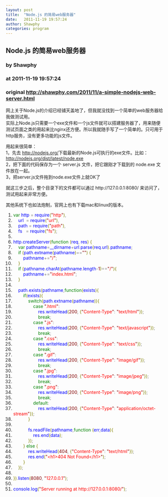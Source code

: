 ```yaml
---
layout: post
title:  "Node.js 的简易web服务器"
date:   2011-11-19 19:57:24
author: Shawphy
categories: program
---
```


## Node.js 的简易web服务器
### by Shawphy
### at 2011-11-19 19:57:24
### original <http://shawphy.com/2011/11/a-simple-nodejs-web-server.html>

<p>网上关于Node.js的介绍已经铺天盖地了，但我就没找到一个简单的web服务器给我做测试用。<br>
实际上Node.js只需要一个exe文件和一个js文件就可以搭建服务器了，用来随便测试页面之类的用起来比nginx还方便。所以我就随手写了一个简单的。只可用于http服务，没有更多功能的js文件。</p>
<p>用起来很简单：<br>
1，先去 <a href="http://nodejs.org/" title="Node.js 官网">http://nodejs.org/</a>下载最新的Node.js可执行的exe文件。比如： <a href="http://nodejs.org/dist/latest/node.exe">http://nodejs.org/dist/latest/node.exe</a><br>
2，把下面的代码保存为一个 server.js 文件，把它跟刚才下载到的 node.exe 文件放在一起。<br>
3，把server.js文件拖到node.exe文件上就OK了</p>
<p>就这三步之后，整个目录下的文件都可以通过 http://127.0.0.1:8080/ 来访问了，测试用起来非常方便。</p>
<p>其他系统下也如法炮制，官网上也有下载mac和linux的版本。</p>
<div><ol title="Double click to hide line number."><li><span style="color:Green">var</span><span style="color:Gray"> </span><span style="color:Blue">http</span><span style="color:Gray"> = </span><span style="color:Blue">require</span><span style="color:Olive">(</span><span style="color:#8b0000">&quot;</span><span style="color:Red">http</span><span style="color:#8b0000">&quot;</span><span style="color:Olive">)</span><span style="color:Gray">,</span></li>
<li><span style="color:Gray">    </span><span style="color:Blue">url</span><span style="color:Gray">  = </span><span style="color:Blue">require</span><span style="color:Olive">(</span><span style="color:#8b0000">&quot;</span><span style="color:Red">url</span><span style="color:#8b0000">&quot;</span><span style="color:Olive">)</span><span style="color:Gray">,</span></li>
<li><span style="color:Gray">    </span><span style="color:Blue">path</span><span style="color:Gray"> = </span><span style="color:Blue">require</span><span style="color:Olive">(</span><span style="color:#8b0000">&quot;</span><span style="color:Red">path</span><span style="color:#8b0000">&quot;</span><span style="color:Olive">)</span><span style="color:Gray">,</span></li>
<li><span style="color:Gray">    </span><span style="color:Blue">fs</span><span style="color:Gray">   = </span><span style="color:Blue">require</span><span style="color:Olive">(</span><span style="color:#8b0000">&quot;</span><span style="color:Red">fs</span><span style="color:#8b0000">&quot;</span><span style="color:Olive">)</span><span style="color:Gray">;</span></li>
<li><span style="color:Gray"> </span></li>
<li><span style="color:Blue">http</span><span style="color:Gray">.</span><span style="color:Blue">createServer</span><span style="color:Olive">(</span><span style="color:Green">function</span><span style="color:Gray"> </span><span style="color:Olive">(</span><span style="color:Blue">req</span><span style="color:Gray">, </span><span style="color:Blue">res</span><span style="color:Olive">)</span><span style="color:Gray"> </span><span style="color:Olive">{</span></li>
<li><span style="color:Gray">    </span><span style="color:Green">var</span><span style="color:Gray"> </span><span style="color:Blue">pathname</span><span style="color:Gray">=</span><span style="color:Blue">__dirname</span><span style="color:Gray">+</span><span style="color:Blue">url</span><span style="color:Gray">.</span><span style="color:Blue">parse</span><span style="color:Olive">(</span><span style="color:Blue">req</span><span style="color:Gray">.</span><span style="color:Blue">url</span><span style="color:Olive">)</span><span style="color:Gray">.</span><span style="color:Blue">pathname</span><span style="color:Gray">;</span></li>
<li><span style="color:Gray">    </span><span style="color:Green">if</span><span style="color:Gray"> </span><span style="color:Olive">(</span><span style="color:Blue">path</span><span style="color:Gray">.</span><span style="color:Blue">extname</span><span style="color:Olive">(</span><span style="color:Blue">pathname</span><span style="color:Olive">)</span><span style="color:Gray">==</span><span style="color:#8b0000">&quot;&quot;</span><span style="color:Olive">)</span><span style="color:Gray"> </span><span style="color:Olive">{</span></li>
<li><span style="color:Gray">        </span><span style="color:Blue">pathname</span><span style="color:Gray">+=</span><span style="color:#8b0000">&quot;</span><span style="color:Red">/</span><span style="color:#8b0000">&quot;</span><span style="color:Gray">;</span></li>
<li><span style="color:Gray">    </span><span style="color:Olive">}</span></li>
<li><span style="color:Gray">    </span><span style="color:Green">if</span><span style="color:Gray"> </span><span style="color:Olive">(</span><span style="color:Blue">pathname</span><span style="color:Gray">.</span><span style="color:Blue">charAt</span><span style="color:Olive">(</span><span style="color:Blue">pathname</span><span style="color:Gray">.</span><span style="color:Blue">length</span><span style="color:Gray">-</span><span style="color:Maroon">1</span><span style="color:Olive">)</span><span style="color:Gray">==</span><span style="color:#8b0000">&quot;</span><span style="color:Red">/</span><span style="color:#8b0000">&quot;</span><span style="color:Olive">){</span></li>
<li><span style="color:Gray">        </span><span style="color:Blue">pathname</span><span style="color:Gray">+=</span><span style="color:#8b0000">&quot;</span><span style="color:Red">index.html</span><span style="color:#8b0000">&quot;</span><span style="color:Gray">;</span></li>
<li><span style="color:Gray">    </span><span style="color:Olive">}</span></li>
<li><span style="color:Gray"> </span></li>
<li><span style="color:Gray">    </span><span style="color:Blue">path</span><span style="color:Gray">.</span><span style="color:Blue">exists</span><span style="color:Olive">(</span><span style="color:Blue">pathname</span><span style="color:Gray">,</span><span style="color:Green">function</span><span style="color:Olive">(</span><span style="color:Blue">exists</span><span style="color:Olive">){</span></li>
<li><span style="color:Gray">        </span><span style="color:Green">if</span><span style="color:Olive">(</span><span style="color:Blue">exists</span><span style="color:Olive">){</span></li>
<li><span style="color:Gray">            </span><span style="color:Green">switch</span><span style="color:Olive">(</span><span style="color:Blue">path</span><span style="color:Gray">.</span><span style="color:Blue">extname</span><span style="color:Olive">(</span><span style="color:Blue">pathname</span><span style="color:Olive">)){</span></li>
<li><span style="color:Gray">                </span><span style="color:Green">case</span><span style="color:Gray"> </span><span style="color:#8b0000">&quot;</span><span style="color:Red">.html</span><span style="color:#8b0000">&quot;</span><span style="color:Gray">:</span></li>
<li><span style="color:Gray">                    </span><span style="color:Blue">res</span><span style="color:Gray">.</span><span style="color:Blue">writeHead</span><span style="color:Olive">(</span><span style="color:Maroon">200</span><span style="color:Gray">, </span><span style="color:Olive">{</span><span style="color:#8b0000">&quot;</span><span style="color:Red">Content-Type</span><span style="color:#8b0000">&quot;</span><span style="color:Gray">: </span><span style="color:#8b0000">&quot;</span><span style="color:Red">text/html</span><span style="color:#8b0000">&quot;</span><span style="color:Olive">})</span><span style="color:Gray">;</span></li>
<li><span style="color:Gray">                    </span><span style="color:Green">break</span><span style="color:Gray">;</span></li>
<li><span style="color:Gray">                </span><span style="color:Green">case</span><span style="color:Gray"> </span><span style="color:#8b0000">&quot;</span><span style="color:Red">.js</span><span style="color:#8b0000">&quot;</span><span style="color:Gray">:</span></li>
<li><span style="color:Gray">                    </span><span style="color:Blue">res</span><span style="color:Gray">.</span><span style="color:Blue">writeHead</span><span style="color:Olive">(</span><span style="color:Maroon">200</span><span style="color:Gray">, </span><span style="color:Olive">{</span><span style="color:#8b0000">&quot;</span><span style="color:Red">Content-Type</span><span style="color:#8b0000">&quot;</span><span style="color:Gray">: </span><span style="color:#8b0000">&quot;</span><span style="color:Red">text/javascript</span><span style="color:#8b0000">&quot;</span><span style="color:Olive">})</span><span style="color:Gray">;</span></li>
<li><span style="color:Gray">                    </span><span style="color:Green">break</span><span style="color:Gray">;</span></li>
<li><span style="color:Gray">                </span><span style="color:Green">case</span><span style="color:Gray"> </span><span style="color:#8b0000">&quot;</span><span style="color:Red">.css</span><span style="color:#8b0000">&quot;</span><span style="color:Gray">:</span></li>
<li><span style="color:Gray">                    </span><span style="color:Blue">res</span><span style="color:Gray">.</span><span style="color:Blue">writeHead</span><span style="color:Olive">(</span><span style="color:Maroon">200</span><span style="color:Gray">, </span><span style="color:Olive">{</span><span style="color:#8b0000">&quot;</span><span style="color:Red">Content-Type</span><span style="color:#8b0000">&quot;</span><span style="color:Gray">: </span><span style="color:#8b0000">&quot;</span><span style="color:Red">text/css</span><span style="color:#8b0000">&quot;</span><span style="color:Olive">})</span><span style="color:Gray">;</span></li>
<li><span style="color:Gray">                    </span><span style="color:Green">break</span><span style="color:Gray">;</span></li>
<li><span style="color:Gray">                </span><span style="color:Green">case</span><span style="color:Gray"> </span><span style="color:#8b0000">&quot;</span><span style="color:Red">.gif</span><span style="color:#8b0000">&quot;</span><span style="color:Gray">:</span></li>
<li><span style="color:Gray">                    </span><span style="color:Blue">res</span><span style="color:Gray">.</span><span style="color:Blue">writeHead</span><span style="color:Olive">(</span><span style="color:Maroon">200</span><span style="color:Gray">, </span><span style="color:Olive">{</span><span style="color:#8b0000">&quot;</span><span style="color:Red">Content-Type</span><span style="color:#8b0000">&quot;</span><span style="color:Gray">: </span><span style="color:#8b0000">&quot;</span><span style="color:Red">image/gif</span><span style="color:#8b0000">&quot;</span><span style="color:Olive">})</span><span style="color:Gray">;</span></li>
<li><span style="color:Gray">                    </span><span style="color:Green">break</span><span style="color:Gray">;</span></li>
<li><span style="color:Gray">                </span><span style="color:Green">case</span><span style="color:Gray"> </span><span style="color:#8b0000">&quot;</span><span style="color:Red">.jpg</span><span style="color:#8b0000">&quot;</span><span style="color:Gray">:</span></li>
<li><span style="color:Gray">                    </span><span style="color:Blue">res</span><span style="color:Gray">.</span><span style="color:Blue">writeHead</span><span style="color:Olive">(</span><span style="color:Maroon">200</span><span style="color:Gray">, </span><span style="color:Olive">{</span><span style="color:#8b0000">&quot;</span><span style="color:Red">Content-Type</span><span style="color:#8b0000">&quot;</span><span style="color:Gray">: </span><span style="color:#8b0000">&quot;</span><span style="color:Red">image/jpeg</span><span style="color:#8b0000">&quot;</span><span style="color:Olive">})</span><span style="color:Gray">;</span></li>
<li><span style="color:Gray">                    </span><span style="color:Green">break</span><span style="color:Gray">;</span></li>
<li><span style="color:Gray">                </span><span style="color:Green">case</span><span style="color:Gray"> </span><span style="color:#8b0000">&quot;</span><span style="color:Red">.png</span><span style="color:#8b0000">&quot;</span><span style="color:Gray">:</span></li>
<li><span style="color:Gray">                    </span><span style="color:Blue">res</span><span style="color:Gray">.</span><span style="color:Blue">writeHead</span><span style="color:Olive">(</span><span style="color:Maroon">200</span><span style="color:Gray">, </span><span style="color:Olive">{</span><span style="color:#8b0000">&quot;</span><span style="color:Red">Content-Type</span><span style="color:#8b0000">&quot;</span><span style="color:Gray">: </span><span style="color:#8b0000">&quot;</span><span style="color:Red">image/png</span><span style="color:#8b0000">&quot;</span><span style="color:Olive">})</span><span style="color:Gray">;</span></li>
<li><span style="color:Gray">                    </span><span style="color:Green">break</span><span style="color:Gray">;</span></li>
<li><span style="color:Gray">                </span><span style="color:Green">default</span><span style="color:Gray">:</span></li>
<li><span style="color:Gray">                    </span><span style="color:Blue">res</span><span style="color:Gray">.</span><span style="color:Blue">writeHead</span><span style="color:Olive">(</span><span style="color:Maroon">200</span><span style="color:Gray">, </span><span style="color:Olive">{</span><span style="color:#8b0000">&quot;</span><span style="color:Red">Content-Type</span><span style="color:#8b0000">&quot;</span><span style="color:Gray">: </span><span style="color:#8b0000">&quot;</span><span style="color:Red">application/octet-stream</span><span style="color:#8b0000">&quot;</span><span style="color:Olive">})</span><span style="color:Gray">;</span></li>
<li><span style="color:Gray">            </span><span style="color:Olive">}</span></li>
<li><span style="color:Gray"> </span></li>
<li><span style="color:Gray">            </span><span style="color:Blue">fs</span><span style="color:Gray">.</span><span style="color:Blue">readFile</span><span style="color:Olive">(</span><span style="color:Blue">pathname</span><span style="color:Gray">,</span><span style="color:Green">function</span><span style="color:Gray"> </span><span style="color:Olive">(</span><span style="color:Blue">err</span><span style="color:Gray">,</span><span style="color:Blue">data</span><span style="color:Olive">){</span></li>
<li><span style="color:Gray">                </span><span style="color:Blue">res</span><span style="color:Gray">.</span><span style="color:Blue">end</span><span style="color:Olive">(</span><span style="color:Blue">data</span><span style="color:Olive">)</span><span style="color:Gray">;</span></li>
<li><span style="color:Gray">            </span><span style="color:Olive">})</span><span style="color:Gray">;</span></li>
<li><span style="color:Gray">        </span><span style="color:Olive">}</span><span style="color:Gray"> </span><span style="color:Green">else</span><span style="color:Gray"> </span><span style="color:Olive">{</span></li>
<li><span style="color:Gray">            </span><span style="color:Blue">res</span><span style="color:Gray">.</span><span style="color:Blue">writeHead</span><span style="color:Olive">(</span><span style="color:Maroon">404</span><span style="color:Gray">, </span><span style="color:Olive">{</span><span style="color:#8b0000">&quot;</span><span style="color:Red">Content-Type</span><span style="color:#8b0000">&quot;</span><span style="color:Gray">: </span><span style="color:#8b0000">&quot;</span><span style="color:Red">text/html</span><span style="color:#8b0000">&quot;</span><span style="color:Olive">})</span><span style="color:Gray">;</span></li>
<li><span style="color:Gray">            </span><span style="color:Blue">res</span><span style="color:Gray">.</span><span style="color:Blue">end</span><span style="color:Olive">(</span><span style="color:#8b0000">&quot;</span><span style="color:Red">&lt;h1&gt;404 Not Found&lt;/h1&gt;</span><span style="color:#8b0000">&quot;</span><span style="color:Olive">)</span><span style="color:Gray">;</span></li>
<li><span style="color:Gray">        </span><span style="color:Olive">}</span></li>
<li><span style="color:Gray">    </span><span style="color:Olive">})</span><span style="color:Gray">;</span></li>
<li><span style="color:Gray"> </span></li>
<li><span style="color:Olive">})</span><span style="color:Gray">.</span><span style="color:Blue">listen</span><span style="color:Olive">(</span><span style="color:Maroon">8080</span><span style="color:Gray">, </span><span style="color:#8b0000">&quot;</span><span style="color:Red">127.0.0.1</span><span style="color:#8b0000">&quot;</span><span style="color:Olive">)</span><span style="color:Gray">;</span></li>
<li><span style="color:Gray"> </span></li>
<li><span style="color:Blue">console</span><span style="color:Gray">.</span><span style="color:Blue">log</span><span style="color:Olive">(</span><span style="color:#8b0000">&quot;</span><span style="color:Red">Server running at http://127.0.0.1:8080/</span><span style="color:#8b0000">&quot;</span><span style="color:Olive">)</span><span style="color:Gray">;</span></li></ol></div><img src="http://www1.feedsky.com/t1/728648210/shawphy/feedsky/s.gif?r=http://shawphy.com/2011/11/a-simple-nodejs-web-server.html" border="0" height="0" width="0">